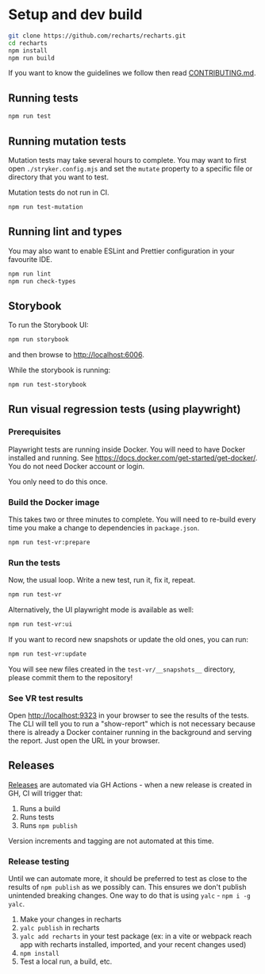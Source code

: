 <!-- Optimized: 2025-10-06 -->
<!-- RPM: 1.6.2.1.1.6.2.1_DEVELOPING_20251006 -->
<!-- Session: E2E RPM DNA Application -->
<!-- AOM: RND (Reggie & Dro) -->
<!-- COI: TECHNOLOGY -->
<!-- RPM: HIGH -->
<!-- ACTION: BUILD -->

# Setup and dev build

```sh
git clone https://github.com/recharts/recharts.git
cd recharts
npm install
npm run build
```

If you want to know the guidelines we follow then read [CONTRIBUTING.md](/CONTRIBUTING.md).

## Running tests

```sh
npm run test
```

## Running mutation tests

Mutation tests may take several hours to complete.
You may want to first open `./stryker.config.mjs` and set the `mutate` property to a specific file or directory
that you want to test.

Mutation tests do not run in CI.

```sh
npm run test-mutation
```

## Running lint and types

You may also want to enable ESLint and Prettier configuration in your favourite IDE.

```sh
npm run lint
npm run check-types
```

## Storybook

To run the Storybook UI:

```sh
npm run storybook
```

and then browse to <http://localhost:6006>.

While the storybook is running:

```sh
npm run test-storybook
```

## Run visual regression tests (using playwright)

### Prerequisites

Playwright tests are running inside Docker. You will need to have Docker installed and running.
See <https://docs.docker.com/get-started/get-docker/>. You do not need Docker account or login.

You only need to do this once.

### Build the Docker image

This takes two or three minutes to complete.
You will need to re-build every time you make a change to dependencies in `package.json`.

```sh
npm run test-vr:prepare
```

### Run the tests

Now, the usual loop. Write a new test, run it, fix it, repeat.

```sh
npm run test-vr
```

Alternatively, the UI playwright mode is available as well:

```sh
npm run test-vr:ui
````

If you want to record new snapshots or update the old ones, you can run:

```sh
npm run test-vr:update
```

You will see new files created in the `test-vr/__snapshots__` directory, please commit them to the repository!

### See VR test results

Open <http://localhost:9323> in your browser to see the results of the tests.
The CLI will tell you to run a "show-report" which is not necessary because there is already a Docker container running
in the background and serving the report. Just open the URL in your browser.

## Releases

[Releases](https://github.com/recharts/recharts/releases) are automated via GH Actions - when a new release is created
in GH, CI will trigger that:

1. Runs a build
2. Runs tests
3. Runs `npm publish`

Version increments and tagging are not automated at this time.

### Release testing

Until we can automate more, it should be preferred to test as close to the results of `npm publish` as we possibly can.
This ensures we don't publish unintended breaking changes. One way to do that is using `yalc` - `npm i -g yalc`.

1. Make your changes in recharts
2. `yalc publish` in recharts
3. `yalc add recharts` in your test package (ex: in a vite or webpack reach app with recharts installed, imported, and
   your recent changes used)
4. `npm install`
5. Test a local run, a build, etc.
